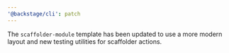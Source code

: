 ```yaml
---
'@backstage/cli': patch
---
```


The `scaffolder-module` template has been updated to use a more modern layout and new testing utilities for scaffolder actions.
